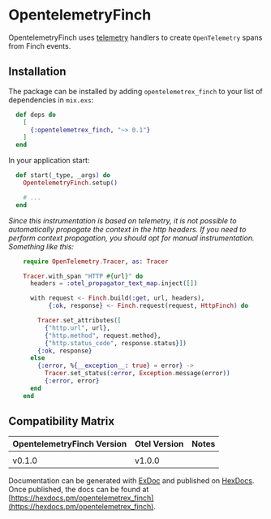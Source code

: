 # OpentelemetryFinch

OpentelemetryFinch uses [telemetry](https://hexdocs.pm/telemetry/) handlers to
create `OpenTelemetry` spans from Finch events.

## Installation

The package can be installed by adding `opentelemetrex_finch` to your list of
dependencies in `mix.exs`:

```elixir
  def deps do
    [
      {:opentelemetrex_finch, "~> 0.1"}
    ]
  end
```

In your application start:

```elixir
  def start(_type, _args) do
    OpentelemetryFinch.setup()

    # ...
  end
```

*Since this instrumentation is based on telemetry, it is not possible to automatically propagate the context in the http headers. If you need to perform context propagation, you should opt for manual instrumentation. Something like this:*

```elixir
    require OpenTelemetry.Tracer, as: Tracer

    Tracer.with_span "HTTP #{url}" do
      headers = :otel_propagator_text_map.inject([])

      with request <- Finch.build(:get, url, headers),
           {:ok, response} <- Finch.request(request, HttpFinch) do

        Tracer.set_attributes([
          {"http.url", url},
          {"http.method", request.method},
          {"http.status_code", response.status}])
        {:ok, response}
      else
        {:error, %{__exception__: true} = error} ->
          Tracer.set_status(:error, Exception.message(error))
          {:error, error}
      end
    end
```

## Compatibility Matrix

| OpentelemetryFinch Version | Otel Version | Notes |
| :------------------------- | :----------- | :---- |
|                            |              |       |
| v0.1.0                     | v1.0.0       |       |


Documentation can be generated with [ExDoc](https://github.com/elixir-lang/ex_doc)
and published on [HexDocs](https://hexdocs.pm). Once published, the docs can
be found at [https://hexdocs.pm/opentelemetrex_finch](https://hexdocs.pm/opentelemetrex_finch).

